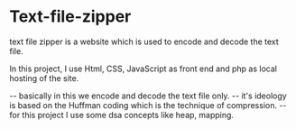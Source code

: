 # Text-file-zipper
text file zipper is a website which is used to encode and decode the text file.

In this project, I use Html, CSS, JavaScript as front end and php as local hosting of the site.

-- basically in this we encode and decode the text file only.
-- it's ideology is based on the Huffman coding which is the technique of compression.
-- for this project I use some dsa concepts like heap, mapping.
